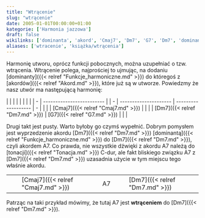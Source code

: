 ```yaml
---
title: "Wtrącenie"
slug: "wtrącenie"
date: 2005-01-01T00:00:00+01:00
kategorie: ['Harmonia jazzowa']
draft: false
wikilinks: ['dominanta', 'akord', 'Cmaj7', 'Dm7', 'G7', 'Dm7', 'dominanta', 'Dm7', 'A7', 'A7', 'tonacja', 'A7', 'Dm7', 'Cmaj7', 'A7', 'Dm7', 'G7', 'A7', 'Dm7']
aliases: ['wtracenie', 'książka/wtrącenia']
---
```

Harmonię utworu, oprócz funkcji pobocznych, można uzupełniać o tzw.
wtrącenia. Wtrącenie polega, najprościej to ujmując, na dodaniu
[dominanty]({{< relref "Funkcje_harmoniczne.md" >}}) do któregoś z
[akordów]({{< relref "Akord.md" >}}), które już są w utworze. Powiedzmy że nasz
utwór ma następującą harmonię:

|   |                           |  |   |                       |                     |   |
| - | ------------------------- |  | - | --------------------- | ------------------- | - |
| | | [Cmaj7]({{< relref "Cmaj7.md" >}}) |  | | | [Dm7]({{< relref "Dm7.md" >}}) | [G7]({{< relref "G7.md" >}}) | | |

Drugi takt jest pusty. Warto byłoby go czymś wypełnić. Dobrym pomysłem
jest wyprzedzenie akordu [Dm7]({{< relref "Dm7.md" >}})
[dominantą]({{< relref "Funkcje_harmoniczne.md" >}}) do [Dm7]({{< relref "Dm7.md" >}}), czyli
akordem A7<!-- link nie odnosił się do niczego: 'Wtrącenie' ('content/książka/Wtrącenie.md') links to 'A7' ('content/książka/A7.md') and that does not exist -->. Co prawda, nie wszystkie dźwięki z akordu
A7<!-- link nie odnosił się do niczego: 'Wtrącenie' ('content/książka/Wtrącenie.md') links to 'A7' ('content/książka/A7.md') and that does not exist --> należą do [tonacji]({{< relref "Tonacja.md" >}}) C-dur, ale
fakt bliskiego związku A7<!-- link nie odnosił się do niczego: 'Wtrącenie' ('content/książka/Wtrącenie.md') links to 'A7' ('content/książka/A7.md') and that does not exist --> z [Dm7]({{< relref "Dm7.md" >}})
uzasadnia użycie w tym miejscu tego właśnie akordu.

|   |                           |                     |   |                       |                     |   |
| - | ------------------------- | ------------------- | - | --------------------- | ------------------- | - |
| | | [Cmaj7]({{< relref "Cmaj7.md" >}}) | A7<!-- link nie odnosił się do niczego: 'Wtrącenie' ('content/książka/Wtrącenie.md') links to 'A7' ('content/książka/A7.md') and that does not exist --> | | | [Dm7]({{< relref "Dm7.md" >}}) | [G7]({{< relref "G7.md" >}}) | | |

Patrząc na taki przykład mówimy, że tutaj A7<!-- link nie odnosił się do niczego: 'Wtrącenie' ('content/książka/Wtrącenie.md') links to 'A7' ('content/książka/A7.md') and that does not exist --> jest
**wtrąceniem** do [Dm7]({{< relref "Dm7.md" >}}).

